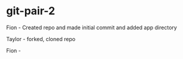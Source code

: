 # git-pair-2

Fion - Created repo and made initial commit and added app directory

Taylor - forked, cloned repo

Fion -